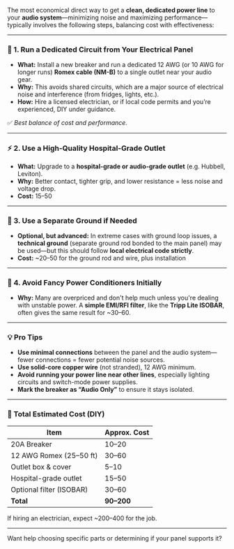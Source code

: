 The most economical direct way to get a **clean, dedicated power line** to your **audio system**—minimizing noise and maximizing performance—typically involves the following steps, balancing cost with effectiveness:

---

### 🔌 1. **Run a Dedicated Circuit from Your Electrical Panel**
- **What:** Install a new breaker and run a dedicated 12 AWG (or 10 AWG for longer runs) **Romex cable (NM-B)** to a single outlet near your audio gear.
- **Why:** This avoids shared circuits, which are a major source of electrical noise and interference (from fridges, lights, etc.).
- **How:** Hire a licensed electrician, or if local code permits and you’re experienced, DIY under guidance.

✅ *Best balance of cost and performance.*

---

### ⚡ 2. **Use a High-Quality Hospital-Grade Outlet**
- **What:** Upgrade to a **hospital-grade or audio-grade outlet** (e.g. Hubbell, Leviton).
- **Why:** Better contact, tighter grip, and lower resistance = less noise and voltage drop.
- **Cost:** $15–$50

---

### 🧱 3. **Use a Separate Ground if Needed**
- **Optional, but advanced:** In extreme cases with ground loop issues, a **technical ground** (separate ground rod bonded to the main panel) may be used—but this should follow **local electrical code strictly**.
- **Cost:** ~$20–$50 for the ground rod and wire, plus installation

---

### 🧰 4. **Avoid Fancy Power Conditioners Initially**
- **Why:** Many are overpriced and don't help much unless you're dealing with unstable power. A **simple EMI/RFI filter**, like the **Tripp Lite ISOBAR**, often gives the same result for ~$30–$60.

---

### 💡 Pro Tips
- **Use minimal connections** between the panel and the audio system—fewer connections = fewer potential noise sources.
- **Use solid-core copper wire** (not stranded), 12 AWG minimum.
- **Avoid running your power line near other lines**, especially lighting circuits and switch-mode power supplies.
- **Mark the breaker as “Audio Only”** to ensure it stays isolated.

---

### 🧾 Total Estimated Cost (DIY)
| Item                     | Approx. Cost |
|--------------------------|--------------|
| 20A Breaker              | $10–$20      |
| 12 AWG Romex (25–50 ft)  | $30–$60      |
| Outlet box & cover       | $5–$10       |
| Hospital-grade outlet    | $15–$50      |
| Optional filter (ISOBAR) | $30–$60      |
| **Total**                | **$90–$200** |

If hiring an electrician, expect ~$200–$400 for the job.

---

Want help choosing specific parts or determining if your panel supports it?

